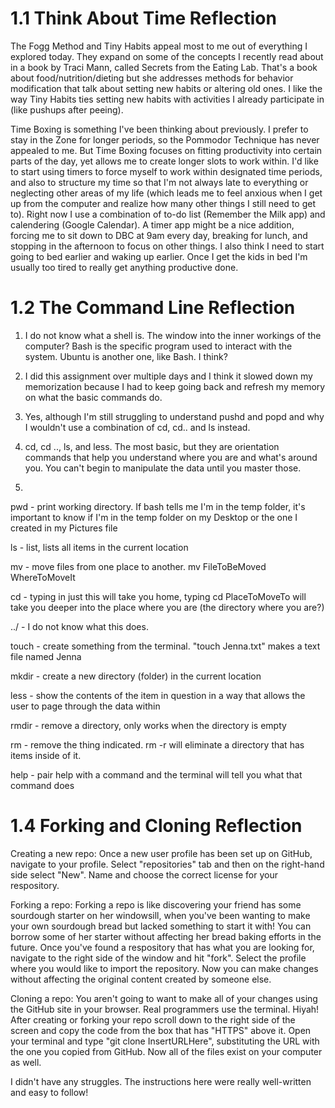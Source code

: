 # 1.1 Think About Time Reflection
The Fogg Method and Tiny Habits appeal most to me out of everything I explored today. They expand on some of the concepts I recently read about in a book by Traci Mann, called Secrets from the Eating Lab. That's a book about food/nutrition/dieting but she addresses methods for behavior modification that talk about setting new habits or altering old ones. I like the way Tiny Habits ties setting new habits with activities I already participate in (like pushups after peeing).

Time Boxing is something I've been thinking about previously. I prefer to stay in the Zone for longer periods, so the Pommodor Technique has never appealed to me. But Time Boxing focuses on fitting productivity into certain parts of the day, yet allows me to create longer slots to work within. I'd like to start using timers to force myself to work within designated time periods, and also to structure my time so that I'm not always late to everything or neglecting other areas of my life (which leads me to feel anxious when I get up from the computer and realize how many other things I still need to get to). Right now I use a combination of to-do list (Remember the Milk app) and calendering (Google Calendar). A timer app might be a nice addition, forcing me to sit down to DBC at 9am every day, breaking for lunch, and stopping in the afternoon to focus on other things. I also think I need to start going to bed earlier and waking up earlier. Once I get the kids in bed I'm usually too tired to really get anything productive done.
# 1.2 The Command Line Reflection
1. I do not know what a shell is. The window into the inner workings of the computer? Bash is the specific program used to interact with the system. Ubuntu is another one, like Bash. I think?
2. I did this assignment over multiple days and I think it slowed down my memorization because I had to keep going back and refresh my memory on what the basic commands do.

3. Yes, although I'm still struggling to understand pushd and popd and why I wouldn't use a combination of cd, cd.. and ls instead.

4. cd, cd .., ls, and less. The most basic, but they are orientation commands that help you understand where you are and what's around you. You can't begin to manipulate the data until you master those.

5.

pwd - print working directory. If bash tells me I'm in the temp folder, it's important to know if I'm in the temp folder on my Desktop or the one I created in my Pictures file

ls - list, lists all items in the current location

mv - move files from one place to another. mv FileToBeMoved WhereToMoveIt

cd - typing in just this will take you home, typing cd PlaceToMoveTo will take you deeper into the place where you are (the directory where you are?)

../ - I do not know what this does.

touch - create something from the terminal. "touch Jenna.txt" makes a text file named Jenna

mkdir - create a new directory (folder) in the current location

less - show the contents of the item in question in a way that allows the user to page through the data within

rmdir - remove a directory, only works when the directory is empty

rm - remove the thing indicated. rm -r will eliminate a directory that has items inside of it.

help - pair help with a command and the terminal will tell you what that command does


# 1.4 Forking and Cloning Reflection

Creating a new repo: Once a new user profile has been set up on GitHub, navigate to your profile. Select "repositories" tab and then on the right-hand side select "New". Name and choose the correct license for your respository.

Forking a repo: Forking a repo is like discovering your friend has some sourdough starter on her windowsill, when you've been wanting to make your own sourdough bread but lacked something to start it with! You can borrow some of her starter without affecting her bread baking efforts in the future. Once you've found a respository that has what you are looking for, navigate to the right side of the window and hit "fork". Select the profile where you would like to import the repository. Now you can make changes without affecting the original content created by someone else.

Cloning a repo: You aren't going to want to make all of your changes using the GitHub site in your browser. Real programmers use the terminal. Hiyah! After creating or forking your repo scroll down to the right side of the screen and copy the code from the box that has "HTTPS" above it. Open your terminal and type "git clone InsertURLHere", substituting the URL with the one you copied from GitHub. Now all of the files exist on your computer as well.



I didn't have any struggles. The instructions here were really well-written and easy to follow!